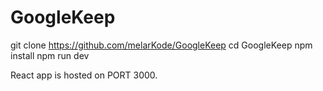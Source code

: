 # GoogleKeep

git clone https://github.com/melarKode/GoogleKeep
cd GoogleKeep
npm install
npm run dev

React app is hosted on PORT 3000.
